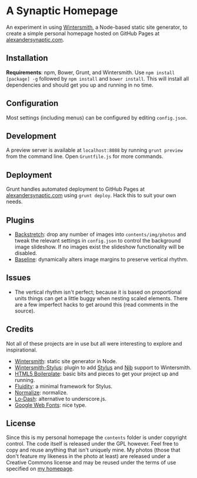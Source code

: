 # A Synaptic Homepage

An experiment in using [Wintersmith](https://github.com/jnordberg/wintersmith), a Node-based static site generator, to create a simple personal homepage hosted on GitHub Pages at [alexandersynaptic.com](http://alexandersynaptic.com).

## Installation

**Requirements**: npm, Bower, Grunt, and Wintersmith. Use `npm install [package] -g` followed by `npm install` and `bower install`. This will install all dependencies and should get you up and running in no time.

## Configuration

Most settings (including menus) can be configured by editing `config.json`.

## Development

A preview server is available at `localhost:8088` by running `grunt preview` from the command line. Open `Gruntfile.js` for more commands.

## Deployment

Grunt handles automated deployment to GitHub Pages at [alexandersynaptic.com](http://alexandersynaptic.com) using `grunt deploy`. Hack this to suit your own needs.

## Plugins

- [Backstretch](https://github.com/srobbin/jquery-backstretch): drop any number of images into `contents/img/photos` and tweak the relevant settings in `config.json` to control the background image slideshow. If no images exist the slideshow functionality will be disabled.
- [Baseline](https://github.com/daneden/Baseline.js): dynamically alters image margins to preserve vertical rhythm.

## Issues

- The vertical rhythm isn't perfect; because it is based on proportional units things can get a little buggy when nesting scaled elements. There are a few imperfect hacks to get around this (read comments in the source).

## Credits

Not all of these projects are in use but all were interesting to explore and inspirational.

- [Wintersmith](https://github.com/jnordberg/wintersmith): static site generator in Node.
- [Wintersmith-Stylus](https://github.com/jnwng/wintersmith-stylus): plugin to add [Stylus](http://learnboost.github.io/stylus/) and [Nib](https://github.com/visionmedia/nib) support to Wintersmith.
- [HTML5 Boilerplate](http://html5boilerplate.com/): basic bits and pieces to get your project up and running.
- [Fluidity](http://fluiditycss.com/): a minimal framework for Stylus.
- [Normalize](https://github.com/necolas/normalize.css): normalize.
- [Lo-Dash](http://lodash.com/): alternative to underscore.js.
- [Google Web Fonts](https://www.google.com/fonts/): nice type.

## License

Since this is my personal homepage the `contents` folder is under copyright control. The code itself is released under the GPL however. Feel free to copy and reuse anything that isn't uniquely mine. My photos (those that don't feature my likeness in the photo at least) are released under a Creative Commons license and may be reused under the terms of use specified on [my homepage](http://alexandersynaptic.com).